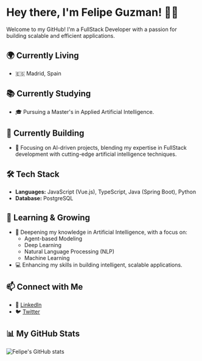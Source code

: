# Hey there, I'm Felipe Guzman! 👋🚀

Welcome to my GitHub! I'm a FullStack Developer with a passion for building scalable and efficient applications.

## 🌍 Currently Living
- 🇪🇸 Madrid, Spain  

## 📚 Currently Studying
- 🎓 Pursuing a Master's in Applied Artificial Intelligence.  

## 🚀 Currently Building
- 🤖 Focusing on AI-driven projects, blending my expertise in FullStack development with cutting-edge artificial intelligence techniques.

## 🛠️ Tech Stack
- **Languages:** JavaScript (Vue.js), TypeScript, Java (Spring Boot), Python
- **Database:** PostgreSQL

## 🎯 Learning & Growing
- 🧠 Deepening my knowledge in Artificial Intelligence, with a focus on:
  - Agent-based Modeling
  - Deep Learning
  - Natural Language Processing (NLP)
  - Machine Learning
- 💻 Enhancing my skills in building intelligent, scalable applications.

## 📫 Connect with Me
- 📧 [LinkedIn](https://www.linkedin.com/in/felipeguzmanrod/)
- 🐦 [Twitter](https://twitter.com/felipeguzmanrod)

## 📊 My GitHub Stats
![Felipe's GitHub stats](https://github-readme-stats.vercel.app/api?username=FeliGR&show_icons=true&theme=tokyonight)
